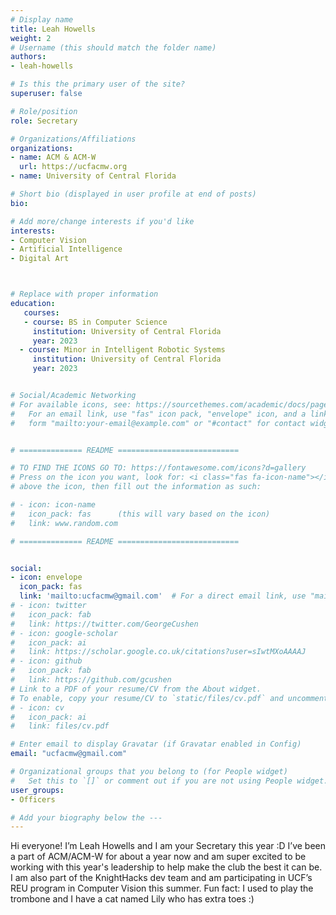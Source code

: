 ```yaml
---
# Display name
title: Leah Howells
weight: 2
# Username (this should match the folder name)
authors:
- leah-howells

# Is this the primary user of the site?
superuser: false

# Role/position
role: Secretary

# Organizations/Affiliations
organizations:
- name: ACM & ACM-W
  url: https://ucfacmw.org
- name: University of Central Florida

# Short bio (displayed in user profile at end of posts)
bio: 

# Add more/change interests if you'd like
interests:
- Computer Vision
- Artificial Intelligence
- Digital Art



# Replace with proper information
education:
   courses:
   - course: BS in Computer Science
     institution: University of Central Florida
     year: 2023
  - course: Minor in Intelligent Robotic Systems
     institution: University of Central Florida
     year: 2023


# Social/Academic Networking
# For available icons, see: https://sourcethemes.com/academic/docs/page-builder/#icons
#   For an email link, use "fas" icon pack, "envelope" icon, and a link in the
#   form "mailto:your-email@example.com" or "#contact" for contact widget.


# ============== README ===========================

# TO FIND THE ICONS GO TO: https://fontawesome.com/icons?d=gallery
# Press on the icon you want, look for: <i class="fas fa-icon-name"></i> 
# above the icon, then fill out the information as such:

# - icon: icon-name
#   icon_pack: fas      (this will vary based on the icon)
#   link: www.random.com

# ============== README ===========================


social:
- icon: envelope
  icon_pack: fas
  link: 'mailto:ucfacmw@gmail.com'  # For a direct email link, use "mailto:test@example.org".
# - icon: twitter
#   icon_pack: fab
#   link: https://twitter.com/GeorgeCushen
# - icon: google-scholar
#   icon_pack: ai
#   link: https://scholar.google.co.uk/citations?user=sIwtMXoAAAAJ
# - icon: github
#   icon_pack: fab
#   link: https://github.com/gcushen
# Link to a PDF of your resume/CV from the About widget.
# To enable, copy your resume/CV to `static/files/cv.pdf` and uncomment the lines below.
# - icon: cv
#   icon_pack: ai
#   link: files/cv.pdf

# Enter email to display Gravatar (if Gravatar enabled in Config)
email: "ucfacmw@gmail.com"

# Organizational groups that you belong to (for People widget)
#   Set this to `[]` or comment out if you are not using People widget.
user_groups:
- Officers

# Add your biography below the ---
---
```

Hi everyone! I’m Leah Howells and I am your Secretary this year :D I’ve been a part of ACM/ACM-W for about a year now and am super excited to be working with this year's leadership to help make the club the best it can be. I am also part of the KnightHacks dev team and am participating in UCF’s REU program in Computer Vision this summer.
Fun fact: I used to play the trombone and I have a cat named Lily who has extra toes :)

